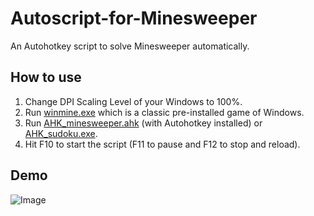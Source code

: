 # Autoscript-for-Minesweeper
An Autohotkey script to solve Minesweeper automatically. 

## How to use
1. Change DPI Scaling Level of your Windows to 100%.
2. Run [winmine.exe](https://raw.githubusercontent.com/WestXu/Autoscript-for-Minesweeper/master/winmine.exe) which is a classic pre-installed game of Windows.
3. Run [AHK_minesweeper.ahk](https://raw.githubusercontent.com/WestXu/Autoscript-for-Minesweeper/master/AHK_minesweeper.ahk) (with Autohotkey installed) or [AHK_sudoku.exe](https://raw.githubusercontent.com/WestXu/Autoscript-for-Minesweeper/master/AHK_minesweeper.exe).
4. Hit F10 to start the script (F11 to pause and F12 to stop and reload).

## Demo
![Image](https://raw.githubusercontent.com/WestXu/Autoscript-for-Minesweeper/master/record.gif)
